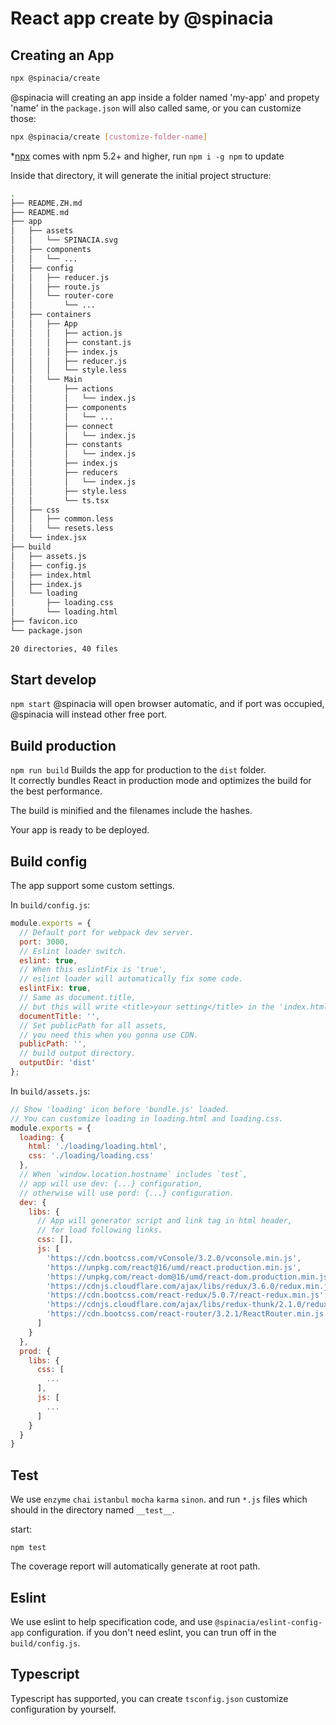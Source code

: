 # React app create by @spinacia

## Creating an App

``` bash
npx @spinacia/create
```
@spinacia will creating an app inside a folder named 'my-app' and propety 'name' in the `package.json` will also called same, or you can customize those:

``` bash
npx @spinacia/create [customize-folder-name]
```

*[npx](https://medium.com/@maybekatz/introducing-npx-an-npm-package-runner-55f7d4bd282b) comes with npm 5.2+ and higher, run ```npm i -g npm``` to update


Inside that directory, it will generate the initial project structure:

```bash
.
├── README.ZH.md
├── README.md
├── app
│   ├── assets
│   │   └── SPINACIA.svg
│   ├── components
│   │   └── ...
│   ├── config
│   │   ├── reducer.js
│   │   ├── route.js
│   │   └── router-core
│   │       └── ...
│   ├── containers
│   │   ├── App
│   │   │   ├── action.js
│   │   │   ├── constant.js
│   │   │   ├── index.js
│   │   │   ├── reducer.js
│   │   │   └── style.less
│   │   └── Main
│   │       ├── actions
│   │       │   └── index.js
│   │       ├── components
│   │       │   └── ...
│   │       ├── connect
│   │       │   └── index.js
│   │       ├── constants
│   │       │   └── index.js
│   │       ├── index.js
│   │       ├── reducers
│   │       │   └── index.js
│   │       ├── style.less
│   │       └── ts.tsx
│   ├── css
│   │   ├── common.less
│   │   └── resets.less
│   └── index.jsx
├── build
│   ├── assets.js
│   ├── config.js
│   ├── index.html
│   ├── index.js
│   └── loading
│       ├── loading.css
│       └── loading.html
├── favicon.ico
└── package.json

20 directories, 40 files
```

## Start develop

``` npm start ```
@spinacia will open browser automatic, and if port was occupied, @spinacia will instead other free port.


## Build production

``` npm run build ```
Builds the app for production to the `dist` folder.<br>
It correctly bundles React in production mode and optimizes the build for the best performance.

The build is minified and the filenames include the hashes.<br>

Your app is ready to be deployed.


## Build config

The app support some custom settings.

In `build/config.js`:

```js
module.exports = {
  // Default port for webpack dev server.
  port: 3000,
  // Eslint loader switch.
  eslint: true,
  // When this eslintFix is 'true',
  // eslint loader will automatically fix some code.
  eslintFix: true,
  // Same as document.title,
  // but this will write <title>your setting</title> in the 'index.html'.
  documentTitle: '',
  // Set publicPath for all assets,
  // you need this when you gonna use CDN.
  publicPath: '',
  // build output directory.
  outputDir: 'dist'
};

```

In `build/assets.js`:

```js
// Show 'loading' icon before 'bundle.js' loaded.
// You can customize loading in loading.html and loading.css.
module.exports = {
  loading: {
    html: './loading/loading.html',
    css: './loading/loading.css'
  },
  // When `window.location.hostname` includes `test`,
  // app will use dev: {...} configuration,
  // otherwise will use pord: {...} configuration.
  dev: {
    libs: {
      // App will generator script and link tag in html header,
      // for load following links.
      css: [],
      js: [
        'https://cdn.bootcss.com/vConsole/3.2.0/vconsole.min.js',
        'https://unpkg.com/react@16/umd/react.production.min.js',
        'https://unpkg.com/react-dom@16/umd/react-dom.production.min.js',
        'https://cdnjs.cloudflare.com/ajax/libs/redux/3.6.0/redux.min.js',
        'https://cdn.bootcss.com/react-redux/5.0.7/react-redux.min.js',
        'https://cdnjs.cloudflare.com/ajax/libs/redux-thunk/2.1.0/redux-thunk.min.js',
        'https://cdn.bootcss.com/react-router/3.2.1/ReactRouter.min.js',
      ]
    }
  },
  prod: {
    libs: {
      css: [
        ...
      ],
      js: [
        ...
      ]
    }
  }
}

```


## Test

We use `enzyme` `chai` `istanbul` `mocha` `karma` `sinon`.
and run `*.js` files which should in the directory named `__test__`.

start:

``` npm test ```

The coverage report will automatically generate at root path.


## Eslint

We use eslint to help specification code, and use `@spinacia/eslint-config-app` configuration.
if you don't need eslint, you can trun off in the `build/config.js`.


## Typescript

Typescript has supported, you can create `tsconfig.json` customize configuration by yourself.

